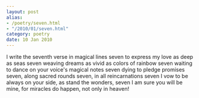 ```yaml
---
layout: post
alias:
- /poetry/seven.html
- "/2010/01/seven.html"
category: poetry
date: 10 Jan 2010
---
```


I write the seventh verse in magical lines seven
to express my love as deep as seas seven
weaving dreams as vivid as colors of rainbow seven
waiting to dance on your voice's magical notes seven
dying to pledge promises seven, along sacred rounds seven, in all reincarnations seven
I vow to be always on your side, as stand the wonders, seven
I am sure you will be mine, for miracles do happen, not only in heaven!
